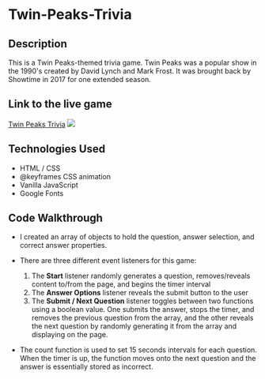 # Twin-Peaks-Trivia

## Description
This is a Twin Peaks-themed trivia game. Twin Peaks was a popular show in the 1990's created by David Lynch and Mark Frost. It was brought back by Showtime in 2017 for one extended season.


## Link to the live game
[Twin Peaks Trivia](https://mpaitgt.github.io/Twin-Peaks-Trivia/)
![](trivia2.gif)


## Technologies Used
- HTML / CSS
- @keyframes CSS animation
- Vanilla JavaScript
- Google Fonts

## Code Walkthrough
- I created an array of objects to hold the question, answer selection, and correct answer properties.

- There are three different event listeners for this game:
    1. The __Start__ listener randomly generates a question, removes/reveals content to/from the page, and begins the timer interval
    2. The __Answer Options__ listener reveals the submit button to the user
    3. The __Submit / Next Question__ listener toggles between two functions using a boolean value. One submits the answer, stops the timer, and removes the previous question from the array, and the other reveals the next question by randomly generating it from the array and displaying on the page.

- The count function is used to set 15 seconds intervals for each question. When the timer is up, the function moves onto the next question and the answer is essentially stored as incorrect.
